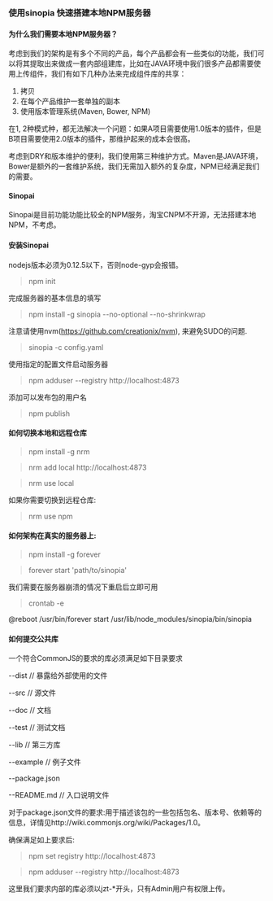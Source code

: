 ### 使用sinopia 快速搭建本地NPM服务器

#### 为什么我们需要本地NPM服务器？
考虑到我们的架构是有多个不同的产品，每个产品都会有一些类似的功能，我们可以将其提取出来做成一套内部组建库，比如在JAVA环境中我们很多产品都需要使用上传组件，我们有如下几种办法来完成组件库的共享：

1. 拷贝
2. 在每个产品维护一套单独的副本
3. 使用版本管理系统(Maven, Bower, NPM)

在1, 2种模式种，都无法解决一个问题：如果A项目需要使用1.0版本的插件，但是B项目需要使用2.0版本的插件，那维护起来的成本会很高。

考虑到DRY和版本维护的便利，我们使用第三种维护方式。Maven是JAVA环境，Bower是额外的一套维护系统，我们无需加入额外的复杂度，NPM已经满足我们的需要。

#### Sinopai

Sinopai是目前功能功能比较全的NPM服务，淘宝CNPM不开源，无法搭建本地NPM，不考虑。

#### 安装Sinopai

nodejs版本必须为0.12.5以下，否则node-gyp会报错。

> npm init

完成服务器的基本信息的填写

> npm install -g sinopia --no-optional --no-shrinkwrap

注意请使用nvm(https://github.com/creationix/nvm), 来避免SUDO的问题.

> sinopia -c config.yaml

使用指定的配置文件启动服务器

> npm adduser --registry http://localhost:4873

添加可以发布包的用户名

> npm publish

#### 如何切换本地和远程仓库

> npm install -g nrm

> nrm add local http://localhost:4873

> nrm use local

如果你需要切换到远程仓库:

> nrm use npm

#### 如何架构在真实的服务器上:

> npm install -g forever

> forever start 'path/to/sinopia'

我们需要在服务器崩溃的情况下重启后立即可用

> crontab -e

@reboot /usr/bin/forever start /usr/lib/node_modules/sinopia/bin/sinopia

#### 如何提交公共库

一个符合CommonJS的要求的库必须满足如下目录要求

--dist // 暴露给外部使用的文件

--src // 源文件

--doc // 文档

--test // 测试文档

--lib // 第三方库

--example // 例子文件

--package.json

--README.md // 入口说明文件

对于package.json文件的要求:用于描述该包的一些包括包名、版本号、依赖等的信息，详情见http://wiki.commonjs.org/wiki/Packages/1.0。

确保满足如上要求后:

> npm set registry http://localhost:4873

> npm adduser --registry http://localhost:4873

这里我们要求内部的库必须以jzt-*开头，只有Admin用户有权限上传。
